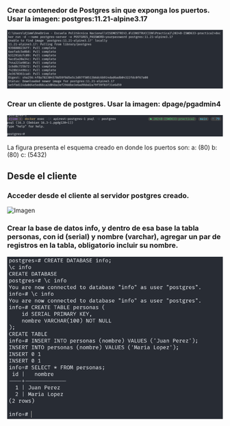 ### Crear contenedor de Postgres sin que exponga los puertos. Usar la imagen: postgres:11.21-alpine3.17
![alt text](image-11.png)
### Crear un cliente de postgres. Usar la imagen: dpage/pgadmin4

![alt text](image-12.png)

La figura presenta el esquema creado en donde los puertos son:
a: (80)
b: (80)
c: (5432)


## Desde el cliente
### Acceder desde el cliente al servidor postgres creado.

![Imagen](img/esquema-ejercicio3.PNG)

### Crear la base de datos info, y dentro de esa base la tabla personas, con id (serial) y nombre (varchar), agregar un par de registros en la tabla, obligatorio incluir su nombre.

![alt text](image-13.png)